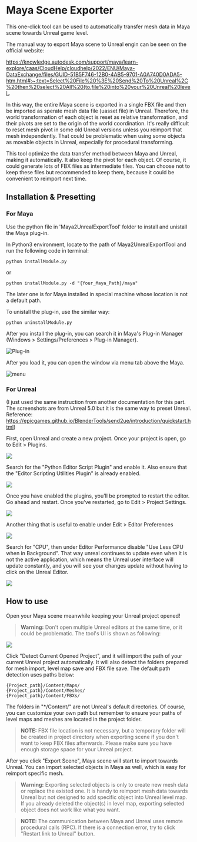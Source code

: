# Maya Scene Exporter
This one-click tool can be used to automatically transfer mesh data in Maya scene towards Unreal game level. 

The manual way to export Maya scene to Unreal engin can be seen on the official website:

<https://knowledge.autodesk.com/support/maya/learn-explore/caas/CloudHelp/cloudhelp/2022/ENU/Maya-DataExchange/files/GUID-51B5F746-12B0-4AB5-9701-A0A740D0ADA5-htm.html#:~:text=Select%20File%20%3E%20Send%20To%20Unreal%2C%20then%20select%20All%20(to,file%20into%20your%20Unreal%20level.>.

In this way, the entire Maya scene is exported in a single FBX file and then be imported as sperate mesh data file (uasset file) in Unreal. Therefore, the world transformation of each object is reset as relative transformation, and their pivots are set to the origin of the world coordination. It's really difficult to reset mesh pivot in some old Unreal versions unless you reimport that mesh independently. That could be problematic when using some objects as movable objects in Unreal, especially for procedural transforming.

This tool optimize the data transfer method between Maya and Unreal, making it automatically. It also keep the pivot for each object. Of course, it could generate lots of FBX files as intermediate files. You can choose not to keep these files but recommended to keep them, because it could be convenient to reimport next time.

## **Installation & Presetting**

### **For Maya**

Use the python file in 'Maya2UnrealExportTool' folder to install and unistall the Maya plug-in.

In Python3 environment, locate to the path of Maya2UnrealExportTool and run the following code in terminal:

```
python installModule.py
```
or
```
python installModule.py -d "{Your_Maya_Path}/maya"
```
The later one is for Maya installed in special machine whose location is not a default path.

To unistall the plug-in, use the similar way:
```
python uninstallModule.py
```

After you install the plug-in, you can search it in Maya's Plug-in Manager (Windows > Settings/Preferences > Plug-in Manager).

![Plug-in](./docs/images/preset/maya1.PNG)

After you load it, you can open the window via menu tab above the Maya.

![menu](./docs/images/preset/maya2.png)

### **For Unreal**
(I just used the same instruction from another documentation for this part. The screenshots are from Unreal 5.0 but it is the same way to preset Unreal. Reference:
<https://epicgames.github.io/BlenderTools/send2ue/introduction/quickstart.html>)

First, open Unreal and create a new project. Once your project is open, go to Edit > Plugins.

![](./docs/images/preset/ue1.png)

Search for the "Python Editor Script Plugin" and enable it. Also ensure that the "Editor Scripting Utilities Plugin" is already enabled.

![](./docs/images/preset/ue2.png)

Once you have enabled the plugins, you'll be prompted to restart the editor. Go ahead and restart. Once you've restarted, go to Edit > Project Settings.

![](./docs/images/preset/ue3.png)

Another thing that is useful to enable under Edit > Editor Preferences

![](./docs/images/preset/ue4.png)

Search for "CPU", then under Editor Performance disable "Use Less CPU when in Background". That way unreal continues to update even when it is not the active application, which means the Unreal user interface will update constantly, and you will see your changes update without having to click on the Unreal Editor.

![](./docs/images/preset/ue5.png)

## **How to use**

Open your Maya scene meanwhile keeping your Unreal project opened!
>**__Warning:__** Don't open multiple Unreal editors at the same time, or it could be problematic.
The tool's UI is shown as following:

![](./docs/images/usage/maya1.PNG)

Click "Detect Current Opened Project", and it will import the path of your current Unreal project automatically. It will also detect the folders prepared for mesh import, level map save and FBX file save. The default path detection uses paths below:
```
{Project_path}/Content/Maps/
{Project_path}/Content/Meshes/
{Project_path}/Content/FBXs/
```
The folders in "*/Content/" are not Unreal's default directories. Of course, you can customize your own path but remember to ensure your paths of level maps and meshes are located in the project folder.

 >**__NOTE:__** FBX file location is not necessary, but a temporary folder will be created in project directory when exporting scene if you don't want to keep FBX files afterwards. Please make sure you have enough storage space for your Unreal project.

 After you click "Export Scene", Maya scene will start to import towards Unreal. You can import selected objects in Maya as well, which is easy for reimport specific mesh.

>**__Warning:__** Exporting selected objects is only to create new mesh data or replace the existed one. It is handy to reimport mesh data towards Unreal but not designed to add specific object into Unreal level map. If you already deleted the object(s) in level map, exporting selected object does not work like what you want.

>**__NOTE:__** The communication between Maya and Unreal uses remote procedural calls (RPC). If there is a connection error, try to click "Restart link to Unreal" button.